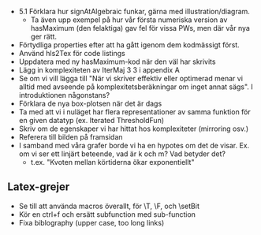 

- 5.1 Förklara hur signAtAlgebraic funkar, gärna med illustration/diagram.
	- Ta även upp exempel på hur vår första numeriska version av hasMaximum (den felaktiga) gav fel för vissa PWs, men där vår nya ger rätt. 
- Förtydliga properties efter att ha gått igenom dem kodmässigt först.
- Använd hls2Tex för code listings
- Uppdatera med ny hasMaximum-kod när den väl har skrivits
- Lägg in komplexiteten av IterMaj 3 3 i appendix A
- Se om vi vill lägga till "När vi skriver effektiv eller optimerad menar vi alltid med avseende på komplexitetsberäkningar om inget annat sägs". I introduktionen någonstans?
- Förklara de nya box-plotsen när det är dags
- Ta med att vi i nuläget har flera representationer av samma funktion för en given datatyp (ex. Iterated ThresholdFun)
- Skriv om de egenskaper vi har hittat hos komplexiteter (mirroring osv.)
- Referera till bilden på framsidan 
- I samband med våra grafer borde vi ha en hypotes om det de visar. Ex. om vi ser ett linjärt beteende, vad är k och m? Vad betyder det?
	- t.ex. "Kvoten mellan körtiderna ökar exponentiellt"

## Latex-grejer

- Se till att använda macros överallt, för \T, \F, och \setBit
- Kör en ctrl+f och ersätt subfunction med sub-function
- Fixa biblography (upper case, too long links)

